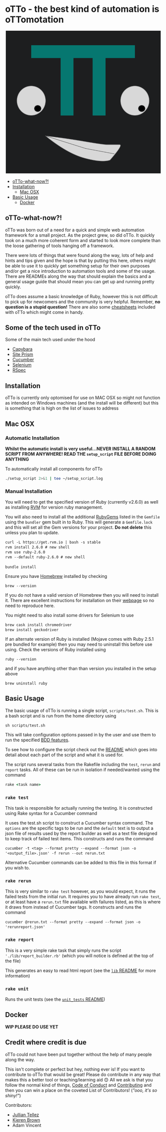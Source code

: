 # **oTTo** - the best kind of automation is oTTomotation

<p align="center">
  <img src="./assets/crude_otto.png" alt="crude oTTo" width="500"/>
</p>

- [oTTo-what-now?!](#otto-what-now?!)
- [Installation](#installation)
    - [Mac OSX](#mac-osx)
- [Basic Usage](#basic-usage)
    - [Docker](#docker)


## **oTTo-what-now?!**
oTTo was born out of a need for a quick and simple web automation framework for a small project. As the project grew, so did oTTo. It quickly took on a much more coherent form and started to look more complete than the loose gathering of tools hanging off a framework.

There were lots of things that were found along the way, lots of help and hints and tips given and the hope is that by putting this here, others might be able to use it to quickly get something setup for their own purposes and/or get a nice introduction to automation tools and some of the usage. There are READMEs along the way that should explain the basics and a general usage guide that should mean you can get up and running pretty quickly.

oTTo does assume a basic knowledge of Ruby, however this is not difficult to pick up for newcomers and the community is very helpful. Remember, **no question is a stupid question!** There are also some [cheatsheets](docs/cheatsheets) included with oTTo which might come in handy.

## **Some of the tech used in oTTo**

Some of the main tech used under the hood

 * [Capybara](https://github.com/teamcapybara/capybara)
 * [Site Prism](https://github.com/natritmeyer/site_prism) 
 * [Cucumber](https://github.com/cucumber)
 * [Selenium](https://www.seleniumhq.org/)
 * [RSpec](https://rspec.info/)


## **Installation**
oTTo is currently only optomised for use on MAC OSX so might not function as intended on Windows machines (and the install will be different) but this is something that is high on the list of issues to address

## **Mac OSX**

### **Automatic Installation**

**Whilst the automatic install is very useful...NEVER INSTALL A RANDOM SCRIPT FROM ANYWHERE! READ THE `setup_script` FILE BEFORE DOING ANYTHING**

To automatically install all components for oTTo

```bash
./setup_script 2>&1 | tee ~/setup_script.log
```

### **Manual Installation**
You will need to get the specified version of Ruby (currently v2.6.0) as well as installing [RVM](https://rvm.io/rvm/about) for version ruby management.

You will also need to install all the additional [RubyGems](https://guides.rubygems.org/) listed in the `Gemfile` using the `bundler` gem built in to Ruby. This will generate a `Gemfile.lock` and this will set all the Gem versions for your project. **Do not delete** this unless you plan to update.
```
curl -L https://get.rvm.io | bash -s stable
rvm install 2.6.0 # new shell
rvm use ruby-2.6.0
rvm --default ruby-2.6.0 # new shell

bundle install
```
Ensure you have [Homebrew](https://brew.sh/) installed by checking
```
brew --version
```

If you do not have a valid version of Homebrew then you will need to install it. There are excellent instructions for installation on their [webpage](https://brew.sh/) so no need to reproduce here.

You might need to also install some drivers for Selenium to use

```
brew cask install chromedriver
brew install geckodriver
```

If an alternate version of Ruby is installed (Mojave comes with Ruby 2.5.1 pre bundled for example) then you may need to uninstall this before use using. Check the versions of Ruby installed using

```
ruby --version
```
and if you have anything other than than version you installed in the setup above
```
brew uninstall ruby
```

## **Basic Usage**

The basic usage of oTTo is running a single script, `scripts/test.sh`. This is a bash script and is run from the home directory using
```
sh scripts/test.sh
```
This will take configuration options passed in by the user and use them to run the specified [BDD features](features/README.md). 

To see how to configure the script check out the [README](scripts/README.md) which goes into detail about each part of the script and what it is used for.

The script runs several tasks from the Rakefile including the `test`, `rerun` and `report` tasks. All of these can be run in isolation if needed/wanted using the command

```ruby
rake <task name>
```

### `rake test`
This task is responsible for actually running the testing. It is constructed using Rake syntax for a Cucumber command

It uses the test.sh script to construct a Cucumber syntax command. The `options` are the specific tags to be run and the `default` text is to output a json file of results used by the report builder as well as a text file designed to keep track of failed test items. This constructs and runs the command

```gherkin
cucumber -t <tag> --format pretty --expand --format json -o '<output_file>.json' -f rerun --out rerun.txt
```
Alternative Cucumber commands can be added to this file in this format if you wish to.

### `rake rerun`
This is very similar to `rake test` however, as you would expect, it runs the failed tests from the initial run. It requires you to have already run `rake test`, or at least have a `rerun.txt` file available with failures listed, as this is where it draws from instead of Cucumber tags. It constructs and runs the command

```gherkin
cucumber @rerun.txt --format pretty --expand --format json -o 'rerunreport.json'
```

### `rake report`
This is a very simple rake task that simply runs the script `'./lib/report_builder.rb'` (which you will notice is defined at the top of the file)

This generates an easy to read html report (see the [`lib` README](lib/README.md) for more information)

### `rake unit`
Runs the unit tests (see the [`unit_tests` README](unit_tests/README.md))

## **Docker**

**WIP PLEASE DO USE YET**



## **Credit where credit is due**

oTTo could not have been put together without the help of many people along the way. 

This isn't complete or perfect but hey, nothing ever is! If you want to contribute to oTTo that would be great! Please do contribute in any way that makes this a better tool or teaching/learning aid :blush: All we ask is that you follow the normal kind of things, [Code of Conduct](CODE_OF_CONDUCT.md) and [Contributing](CONTRIBUTING.MD) and then you can win a place on the coveted List of Contributors! (*"ooo, it's so shiny!"*)

Contributors:

* [Jullian Tellez](https://github.com/juliantellez)
* [Kieren Brown](https://github.com/kj-brown)
* Adam Vincent
